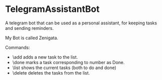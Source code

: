 # TelegramAssistantBot
A telegram bot that can be used as a personal assistant, for keeping tasks and sending reminders.

My Bot is called Zenigata.

Commands:
- \add <Task> adds a new task to the list.
- \done <number> marks a task corresponding to number as Done.
- \list shows the current tasks (both to do and done)
- \delete <number> deletes the tasks from the list.

  
